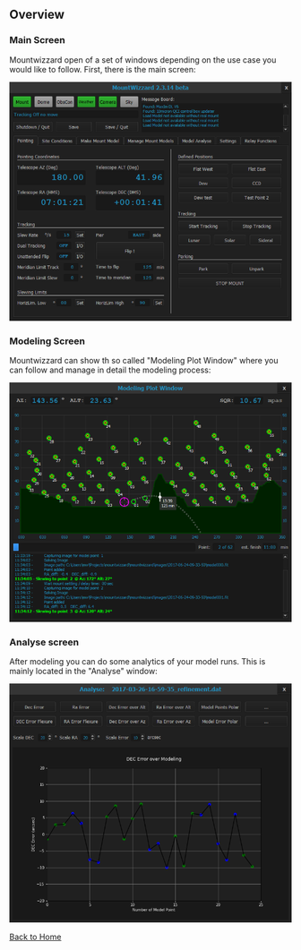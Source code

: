 ## Overview
### Main Screen
Mountwizzard open of a set of windows depending on the use case you would like to follow. First, there is the main screen:

<img src="../pics/mainscreen.png"/>

### Modeling Screen
Mountwizzard can show th so called "Modeling Plot Window" where you can follow and manage in detail the modeling process:

<img src="../pics/modelplotwindow.png"/>

### Analyse screen
After modeling you can do some analytics of your model runs. This is mainly located in the "Analyse" window:

<img src="../pics/analysewindow.png"/>

[Back to Home](home.md)